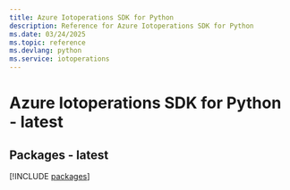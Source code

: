 ```yaml
---
title: Azure Iotoperations SDK for Python
description: Reference for Azure Iotoperations SDK for Python
ms.date: 03/24/2025
ms.topic: reference
ms.devlang: python
ms.service: iotoperations
---
```

# Azure Iotoperations SDK for Python - latest
## Packages - latest
[!INCLUDE [packages](iotoperations-index.md)]